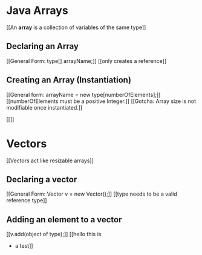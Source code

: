 # Java Arrays
[[An **array** is a collection of variables of the same type]]
## Declaring an Array
[[General Form: type[] arrayName;]]
[[only creates a reference]]
## Creating an Array (Instantiation)
[[General form:  arrayName = new type[numberOfElements];]]
[[numberOfElements must be a positive Integer.]]
[[Gotcha: Array size is not
  modifiable once instantiated.]]


[[]]

# Vectors
[[Vectors act like resizable arrays]]
## Declaring a vector
[[General Form: Vector<type> v = new Vector();]]
[[type needs to be a valid reference type]]
## Adding an element to a vector
[[v.add(object of type);]]
[[hello this is 
- a test]]


